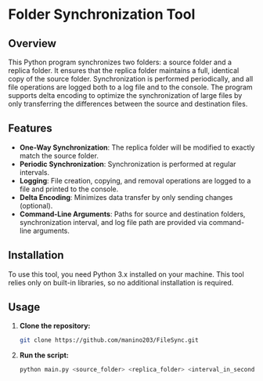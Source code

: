 # Folder Synchronization Tool

## Overview

This Python program synchronizes two folders: a source folder and a replica folder. It ensures that the replica folder maintains a full, identical copy of the source folder. Synchronization is performed periodically, and all file operations are logged both to a log file and to the console. The program supports delta encoding to optimize the synchronization of large files by only transferring the differences between the source and destination files.

## Features

- **One-Way Synchronization**: The replica folder will be modified to exactly match the source folder.
- **Periodic Synchronization**: Synchronization is performed at regular intervals.
- **Logging**: File creation, copying, and removal operations are logged to a file and printed to the console.
- **Delta Encoding**: Minimizes data transfer by only sending changes (optional).
- **Command-Line Arguments**: Paths for source and destination folders, synchronization interval, and log file path are provided via command-line arguments.

## Installation

To use this tool, you need Python 3.x installed on your machine. This tool relies only on built-in libraries, so no additional installation is required.

## Usage

1. **Clone the repository:**

   ```bash
   git clone https://github.com/manino203/FileSync.git
   
2. **Run the script:**
    ```bash
   python main.py <source_folder> <replica_folder> <interval_in_seconds> <log_file_path> [--delta_encoding]